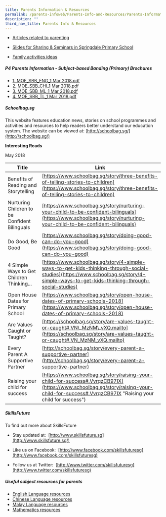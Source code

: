 ```yaml
---
title: Parents Information & Resources
permalink: /parents-infoweb/Parents-Info-and-Resources/Parents-Information-and-Resources
description: ""
third_nav_title: Parents Info & Resources
---
```

*   [Articles related to parenting]()  
    
*   [Slides for Sharing & Seminars in Springdale Primary School](/parents-infoweb/Parents-Info-and-Resources/Sharing-Slides-For-Seminars-and-Sharing)  
    
*   [Family activities ideas](/parents-infoweb/Parents-Info-and-Resources/Activities-For-Families)

##### P4 Parents Information - Subject-based Banding (Primary) Brochures

*   [1. MOE_SBB_ENG_1 Mar 2018.pdf](/files/1%20MOE_SBB_ENG_1%20Mar%202018.pdf)
*   [2. MOE_SBB_CHI_1 Mar 2018.pdf](/files/2%20MOE_SBB_CHI_1%20Mar%202018.pdf)
*   [3. MOE_SBB_ML_1 Mar 2018.pdf](/files/3%20MOE_SBB_ML_1%20Mar%202018.pdf)
*   [4. MOE_SBB_TL_1 Mar 2018.pdf](/files/4%20MOE_SBB_TL_1%20Mar%202018.pdf)

##### Schoolbag.sg

This website features education news, stories on school programmes and activities and resources to help readers better understand our education system. The website can be viewed at: [http://schoolbag.sg/](http://schoolbag.sg/)

**Interesting Reads**  

May 2018 



| Title |Link |
| -------- | -------- |
| Benefits of Reading and Storytelling     | [https://www.schoolbag.sg/story/three-benefits-of-telling-stories-to-children](https://www.schoolbag.sg/story/three-benefits-of-telling-stories-to-children)     |
|Nurturing Children to be Confident Bilinguals| [https://www.schoolbag.sg/story/nurturing-your-child-to-be-confident-bilinguals](https://www.schoolbag.sg/story/nurturing-your-child-to-be-confident-bilinguals)
|Do Good, Be Good|[https://www.schoolbag.sg/story/doing-good-can-do-you-good](https://www.schoolbag.sg/story/doing-good-can-do-you-good)
|4 Simple Ways to Get Children Thinking... | [https://www.schoolbag.sg/story/4-simple-ways-to-get-kids-thinking-through-social-studies](https://www.schoolbag.sg/story/4-simple-ways-to-get-kids-thinking-through-social-studies)
|Open House Dates for Primary School|[https://www.schoolbag.sg/story/open-house-dates-of-primary-schools-2018](https://www.schoolbag.sg/story/open-house-dates-of-primary-schools-2018)
|Are Values Caught or Taught?|[https://schoolbag.sg/story/are-values-taught-or-caught#.VN\_MzNM\_vXQ.mailto](https://schoolbag.sg/story/are-values-taught-or-caught#.VN_MzNM_vXQ.mailto)
|Every Parent A Supportive Partner|[http://schoolbag.sg/story/every-parent-a-supportive-partner](http://schoolbag.sg/story/every-parent-a-supportive-partner)
|Raising your child for success|[https://www.schoolbag.sg/story/raising-your-child-for-success#.VvrqzCB97IX](https://www.schoolbag.sg/story/raising-your-child-for-success#.VvrqzCB97IX "Raising your child for success")



##### SkillsFuture

To find out more about SkillsFuture  

*   Stay updated at:  [http://www.skillsfuture.sg](http://www.skillsfuture.sg/)  
    
*   Like us on Facebook:  [http://www.facebook.com/skillsfuturesg](http://www.facebook.com/skillsfuturesg)  
    
*   Follow us at Twitter:  [http://www.twitter.com/skillsfuturesg](http://www.twitter.com/skillsfuturesg)  
    


##### Useful subject resources for parents

*   [English Language resources](/curriculum/English-Language)
*   [Chinese Language resources](/curriculum/Chinese-Language)
*   [Malay Language resources](/curriculum/Malay-Language)
*   [Mathematics resources](/curriculum/Mathematics)